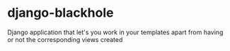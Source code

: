 django-blackhole
================

Django application that let's you work in your templates apart from having or not the corresponding views created
